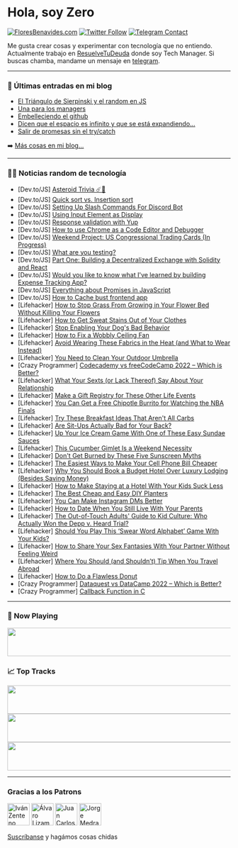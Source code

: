 # Hola, soy Zero

[![FloresBenavides.com](https://img.shields.io/website?down_message=oops&label=MiBlog&style=for-the-badge&up_message=online&url=https%3A%2F%2Ffloresbenavides.com)](https://floresbenavides.com) [![Twitter Follow](https://img.shields.io/twitter/follow/ZeroDragon?color=%231DA1F2&label=Follow&logo=twitter&logoColor=ffffff&style=for-the-badge)](https://twitter.com/zerodragon) [![Telegram Contact](https://img.shields.io/badge/escr%C3%ADbeme-ZeroDragon-%2326A5E4?style=for-the-badge&logo=telegram)](https://t.me/zerodragon)

Me gusta crear cosas y experimentar con tecnología que no entiendo.
Actualmente trabajo en [ResuelveTuDeuda](http://github.com/resuelve) donde soy Tech Manager.
Si buscas chamba, mandame un mensaje en [telegram](https://t.me/zerodragon).

---

### 📕 Últimas entradas en mi blog
<!-- BLOG-POST-LIST:START -->
- [El Triángulo de Sierpinski y el random en JS](https://floresbenavides.com/el-triangulo-de-sierpinski-y-el-random-en-js/)
- [Una para los managers](https://floresbenavides.com/una-para-los-managers/)
- [Embelleciendo el github](https://floresbenavides.com/embelleciendo-el-github/)
- [Dicen que el espacio es infinito y que se está expandiendo…](https://floresbenavides.com/dicen-que-el-espacio-es-infinito-y-que-se-esta-expandiendo/)
- [Salir de promesas sin el try/catch](https://floresbenavides.com/salir-de-promesas-sin-el-try-catch/)
<!-- BLOG-POST-LIST:END -->

➡️ [Más cosas en mi blog...](https://floresbenavides.com)

---

### 👨‍💻 Noticias random de tecnología
<!-- TECH-POSTS:START -->
- [Dev.to/JS] [Asteroid Trivia ☄️🐋](https://dev.to/stelianok/asteroid-trivia-3k6c)
- [Dev.to/JS] [Quick sort vs. Insertion sort](https://dev.to/abagames/quick-sort-vs-insertion-sort-1m5h)
- [Dev.to/JS] [Setting Up Slash Commands For Discord Bot](https://dev.to/swislokdev/setting-up-slash-commands-for-discord-bot-51j5)
- [Dev.to/JS] [Using Input Element as Display](https://dev.to/kristenkinnearohlmann/using-input-element-as-display-2ob7)
- [Dev.to/JS] [Response validation with Yup](https://dev.to/hurricaneinteractive/response-validation-with-yup-2018)
- [Dev.to/JS] [How to use Chrome as a Code Editor and Debugger](https://dev.to/asayerio_techblog/how-to-use-chrome-as-a-code-editor-and-debugger-294b)
- [Dev.to/JS] [Weekend Project: US Congressional Trading Cards &lpar;In Progress&rpar;](https://dev.to/connorthemiller/weekend-project-us-congressional-trading-cards-in-progress-1ncm)
- [Dev.to/JS] [What are you testing?](https://dev.to/noriller/what-are-you-testing-35jd)
- [Dev.to/JS] [Part One: Building a Decentralized Exchange with Solidity and React](https://dev.to/sleepytenor/part-one-building-a-decentralized-exchange-with-solidity-and-react-2ne0)
- [Dev.to/JS] [Would you like to know what I&#39;ve learned by building Expense Tracking App?](https://dev.to/pavelkeyzik/would-you-like-to-know-what-ive-learned-by-building-expense-tracking-app-1e3j)
- [Dev.to/JS] [Everything about Promises in JavaScript](https://dev.to/junaidshaikhjs/everything-about-promises-in-javascript-5a8o)
- [Dev.to/JS] [How to Cache bust frontend app](https://dev.to/mnathani/how-to-cache-bust-frontend-app-132l)
- [Lifehacker] [How to Stop Grass From Growing in Your Flower Bed Without Killing Your Flowers](https://lifehacker.com/how-to-stop-grass-from-growing-in-your-flower-bed-witho-1849013658)
- [Lifehacker] [How to Get Sweat Stains Out of Your Clothes](https://lifehacker.com/how-to-get-sweat-stains-out-of-your-clothes-1849013664)
- [Lifehacker] [Stop Enabling Your Dog&#39;s Bad Behavior](https://lifehacker.com/stop-enabling-your-dogs-bad-behavior-1849013679)
- [Lifehacker] [How to Fix a Wobbly Ceiling Fan](https://lifehacker.com/how-to-fix-a-wobbly-ceiling-fan-1849013491)
- [Lifehacker] [Avoid Wearing These Fabrics in the Heat &lpar;and What to Wear Instead&rpar;](https://lifehacker.com/avoid-wearing-these-fabrics-in-the-heat-and-what-to-we-1849013486)
- [Lifehacker] [You Need to Clean Your Outdoor Umbrella](https://lifehacker.com/you-need-to-clean-your-outdoor-umbrella-1849013460)
- [Crazy Programmer] [Codecademy vs freeCodeCamp 2022 – Which is Better?](https://www.thecrazyprogrammer.com/2022/06/codecademy-vs-freecodecamp.html)
- [Lifehacker] [What Your Sexts &lpar;or Lack Thereof&rpar; Say About Your Relationship](https://lifehacker.com/what-your-sexts-or-lack-thereof-say-about-your-relati-1849014868)
- [Lifehacker] [Make a Gift Registry for These Other Life Events](https://lifehacker.com/make-a-gift-registry-for-these-other-life-events-1849015570)
- [Lifehacker] [You Can Get a Free Chipotle Burrito for Watching the NBA Finals](https://lifehacker.com/you-can-get-a-free-chipotle-burrito-for-watching-the-nb-1849015357)
- [Lifehacker] [Try These Breakfast Ideas That Aren&#39;t All Carbs](https://lifehacker.com/try-these-breakfast-ideas-that-arent-all-carbs-1848963897)
- [Lifehacker] [Are Sit-Ups Actually Bad for Your Back?](https://lifehacker.com/are-sit-ups-actually-bad-for-your-back-1849015354)
- [Lifehacker] [Up Your Ice Cream Game With One of These Easy Sundae Sauces](https://lifehacker.com/up-your-ice-cream-game-with-one-of-these-easy-sundae-sa-1849015466)
- [Lifehacker] [This Cucumber Gimlet Is a Weekend Necessity](https://lifehacker.com/this-cucumber-gimlet-is-a-weekend-necessity-1849014429)
- [Lifehacker] [Don&#39;t Get Burned by These Five Sunscreen Myths](https://lifehacker.com/dont-get-burned-by-these-five-sunscreen-myths-1849014936)
- [Lifehacker] [The Easiest Ways to Make Your Cell Phone Bill Cheaper](https://lifehacker.com/the-easiest-ways-to-cut-down-your-cell-phone-bill-1849014104)
- [Lifehacker] [Why You Should Book a Budget Hotel Over Luxury Lodging &lpar;Besides Saving Money&rpar;](https://lifehacker.com/why-you-should-book-a-budget-hotel-over-luxury-lodging-1849011167)
- [Lifehacker] [How to Make Staying at a Hotel With Your Kids Suck Less](https://lifehacker.com/how-to-make-staying-at-a-hotel-with-your-kids-suck-less-1849013334)
- [Lifehacker] [The Best Cheap and Easy DIY Planters](https://lifehacker.com/the-best-cheap-and-easy-diy-planters-1849012418)
- [Lifehacker] [You Can Make Instagram DMs Better](https://lifehacker.com/you-can-make-instagram-dms-better-1849012763)
- [Lifehacker] [How to Date When You Still Live With Your Parents](https://lifehacker.com/how-to-date-when-you-still-live-with-your-parents-1849011669)
- [Lifehacker] [The Out-of-Touch Adults&#39; Guide to Kid Culture: Who Actually Won the Depp v. Heard Trial?](https://lifehacker.com/the-out-of-touch-adults-guide-to-kid-culture-who-actua-1849012625)
- [Lifehacker] [Should You Play This ‘Swear Word Alphabet’ Game With Your Kids?](https://lifehacker.com/should-you-play-this-swear-word-alphabet-game-with-yo-1849012292)
- [Lifehacker] [How to Share Your Sex Fantasies With Your Partner Without Feeling Weird](https://lifehacker.com/how-to-share-your-sex-fantasies-with-your-partner-witho-1849011174)
- [Lifehacker] [Where You Should &lpar;and Shouldn’t&rpar; Tip When You Travel Abroad](https://lifehacker.com/where-you-should-and-shouldn-t-tip-when-you-travel-ab-1849010821)
- [Lifehacker] [How to Do a Flawless Donut](https://lifehacker.com/how-to-do-a-flawless-donut-1849010251)
- [Crazy Programmer] [Dataquest vs DataCamp 2022 – Which is Better?](https://www.thecrazyprogrammer.com/2022/05/dataquest-vs-datacamp.html)
- [Crazy Programmer] [Callback Function in C](https://www.thecrazyprogrammer.com/2022/05/callback-function-in-c.html)<!-- TECH-POSTS:END -->

---

### 🎵 Now Playing
<a href="https://spotify-now-playing-dun.vercel.app/now-playing?open"><img src="https://spotify-now-playing-dun.vercel.app/now-playing" width="540" height="64"></a>

### 📈 Top Tracks
<a href="https://spotify-now-playing-dun.vercel.app/top-tracks?i=1&open"><img src="https://spotify-now-playing-dun.vercel.app/top-tracks?i=1" width="540" height="64"></a>
<a href="https://spotify-now-playing-dun.vercel.app/top-tracks?i=2&open"><img src="https://spotify-now-playing-dun.vercel.app/top-tracks?i=2" width="540" height="64"></a>
<a href="https://spotify-now-playing-dun.vercel.app/top-tracks?i=3&open"><img src="https://spotify-now-playing-dun.vercel.app/top-tracks?i=3" width="540" height="64"></a>

---

### Gracias a los Patrons
[<img src="https://avatars.githubusercontent.com/u/243380?v=4" alt="Iván Zenteno" width="50px">](https://github.com/k001) [<img src="https://avatars.githubusercontent.com/u/19955639?v=4" alt="Álvaro Lizama" width="50px">](https://github.com/alvarolizama) [<img src="https://avatars.githubusercontent.com/u/2718753?v=4" alt="Juan Carlos Ruiz" width="50px">](https://github.com/JuanCrg90) [<img src="https://avatars.githubusercontent.com/u/37025?v=4" alt="Jorge Medrano" width="50px">](https://github.com/h1pp1e) 

[Suscríbanse](https://www.patreon.com/zerodragon) y hagámos cosas chidas
